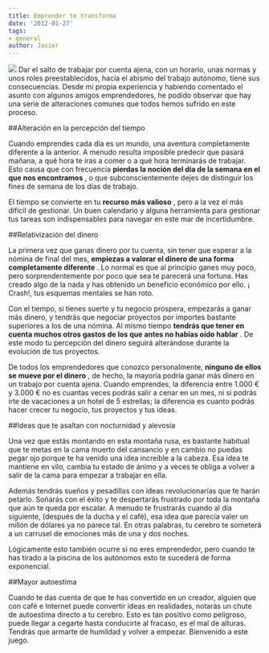 ```yaml
---
title: Emprender te transforma
date: '2012-01-27'
tags:
- general
author: Javier
---
```


![](http://blog.diacode.com/wp-content/uploads/2012/01/emprender_transforma1.jpg)
Dar el salto de trabajar por cuenta ajena, con un horario, unas normas y unos roles preestablecidos, hacía el abismo del trabajo autónomo, tiene sus consecuencias. Desde mi propia experiencia y habiendo comentado el asunto con algunos amigos emprendedores, he podido observar que hay una serie de alteraciones comunes que todos hemos sufrido en este proceso.


##Alteración en la percepción del tiempo

Cuando emprendes cada día es un mundo, una aventura completamente diferente a la anterior. A menudo resulta imposible predecir que pasará mañana, a qué hora te iras a comer o a qué hora terminarás de trabajar. Esto causa que con frecuencia 
**pierdas la noción del día de la semana en el que nos encontramos**
, o que subconscientemente dejes de distinguir los fines de semana de los días de trabajo.


El tiempo se convierte en tu 
**recurso más valioso**
, pero a la vez el más difícil de gestionar. Un buen calendario y alguna herramienta para gestionar tus tareas son indispensables para navegar en este mar de incertidumbre.


##Relativización del dinero

La primera vez que ganas dinero por tu cuenta, sin tener que esperar a la nómina de final del mes, 
**empiezas a valorar el dinero de una forma completamente diferente**
. Lo normal es que al principio ganes muy poco, pero sorprendentemente por poco que sea te parecerá una fortuna. Has creado algo de la nada y has obtenido un beneficio económico por ello. ¡
Crash!, tus esquemas mentales se han roto.

Con el tiempo, si tienes suerte y tu negocio prospera, empezarás a ganar más dinero, y tendrás que negociar proyectos por importes bastante superiores a los de una nómina. Al mismo tiempo 
**tendrás que tener en cuenta muchos otros gastos de los que antes no habías oído hablar**
. De este modo tu percepción del dinero seguirá alterándose durante la evolución de tus proyectos.

De todos los emprendedores que conozco personalmente, 
**ninguno de ellos se mueve por el dinero**
, de hecho, la mayoría podría ganar más dinero en un trabajo por cuenta ajena. Cuando emprendes, la diferencia entre 1.000 € y 3.000 € no es cuantas veces podrás salir a cenar en un mes, ni si podrás irte de vacaciones a un hotel de 5 estrellas; la diferencia es cuanto podrás hacer crecer tu negocio, tus proyectos y tus ideas.


##Ideas que te asaltan con nocturnidad y alevosía

Una vez que estás montando en esta montaña rusa, es bastante habitual que te metas en la cama muerto del cansancio y en cambio no puedas pegar ojo porque te ha venido una idea increíble a la cabeza. Esa idea te mantiene en vilo, cambia tu estado de ánimo y a veces te obliga a volver a salir de la cama para empezar a trabajar en ella.

Además tendrás sueños y pesadillas con ideas revolucionarías que te harán 
petarlo. Soñarás con el éxito y te despertarás frustrado por toda la montaña que aún te queda por escalar. A menudo te frustrarás cuando al día siguiente, (después de la ducha y el café), esa idea que parecía valer un millón de dólares ya no parece tal. En otras palabras, tu cerebro te someterá a un carrusel de emociones más de una y dos noches.

Lógicamente esto también ocurre si no eres emprendedor, pero cuando te has tirado a la piscina de los autónomos esto te sucederá de forma exponencial.


##Mayor autoestima

Cuando te das cuenta de que te has convertido en un 
creador, alguien que con café e Internet puede convertir ideas en realidades, notarás un chute de autoestima directo a tu cerebro. Esto es tan positivo como peligroso, puede llegar a cegarte hasta conducirte al fracaso, es el mal de alturas. Tendrás que armarte de humildad y volver a empezar. Bienvenido a este juego.
